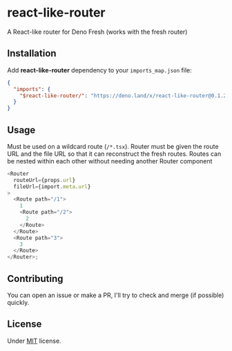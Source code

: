 # react-like-router

A React-like router for Deno Fresh (works with the fresh router)

## Installation

Add **react-like-router** dependency to your `imports_map.json` file:

```json
{
  "imports": {
    "$react-like-router/": "https://deno.land/x/react-like-router@0.1.2/"
  }
}
```

## Usage

Must be used on a wildcard route (`/*.tsx`). Router must be given the route URL
and the file URL so that it can reconstruct the fresh routes. Routes can be
nested within each other without needing another Router component

```typescript
<Router
  routeUrl={props.url}
  fileUrl={import.meta.url}
>
  <Route path="/1">
    1
    <Route path="/2">
      2
    </Route>
  </Route>
  <Route path="3">
    3
  </Route>
</Router>;
```

## Contributing

You can open an issue or make a PR, I'll try to check and merge (if possible)
quickly.

## License

Under [MIT](https://github.com/egmaleta/fresh_layout/blob/main/LICENSE) license.
